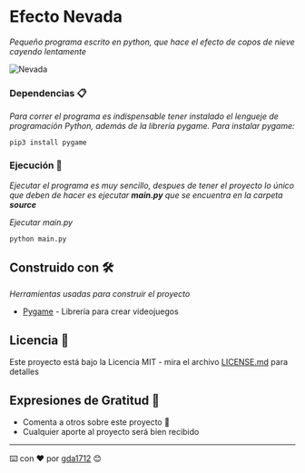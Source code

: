 # Efecto Nevada

_Pequeño programa escrito en python, que hace el efecto de copos de nieve cayendo lentamente_

![Nevada](https://raw.githubusercontent.com/gda1712/calendario.js/master/img/copos_nieve.png)


### Dependencias 📋

_Para correr el programa es indispensable tener instalado el lengueje de programación Python, además de la librería pygame. Para instalar pygame:_

```
pip3 install pygame
```

### Ejecución 🔧

_Ejecutar el programa es muy sencillo, despues de tener el proyecto lo único que deben de hacer es ejecutar **main.py** que se encuentra en la carpeta **source**_

_Ejecutar main.py_

```
python main.py
```


## Construido con 🛠️

_Herramientas usadas para construir el proyecto_

* [Pygame](https://www.pygame.org/) - Librería para crear videojuegos


## Licencia 📄

Este proyecto está bajo la Licencia MIT - mira el archivo [LICENSE.md](LICENSE.md) para detalles

## Expresiones de Gratitud 🎁

* Comenta a otros sobre este proyecto 📢
* Cualquier aporte al proyecto será bien recibido



---
⌨️ con ❤️ por [gda1712](https://github.com/Villanuevand) 😊
